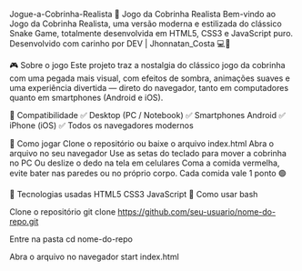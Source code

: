Jogue-a-Cobrinha-Realista
🐍 Jogo da Cobrinha Realista
Bem-vindo ao Jogo da Cobrinha Realista, uma versão moderna e estilizada do clássico Snake Game, totalmente desenvolvida em HTML5, CSS3 e JavaScript puro.
Desenvolvido com carinho por DEV | Jhonnatan_Costa 💻🚀

🎮 Sobre o jogo
Este projeto traz a nostalgia do clássico jogo da cobrinha com uma pegada mais visual, com efeitos de sombra, animações suaves e uma experiência divertida — direto do navegador, tanto em computadores quanto em smartphones (Android e iOS).

📱 Compatibilidade
✅ Desktop (PC / Notebook)
✅ Smartphones Android
✅ iPhone (iOS)
✅ Todos os navegadores modernos

🚀 Como jogar
Clone o repositório ou baixe o arquivo index.html
Abra o arquivo no seu navegador
Use as setas do teclado para mover a cobrinha no PC
Ou deslize o dedo na tela em celulares
Coma a comida vermelha, evite bater nas paredes ou no próprio corpo.
Cada comida vale 1 ponto 🟢

🧠 Tecnologias usadas
HTML5
CSS3
JavaScript
📁 Como usar
bash

Clone o repositório
git clone https://github.com/seu-usuario/nome-do-repo.git

Entre na pasta
cd nome-do-repo

Abra o arquivo no navegador
start index.html
